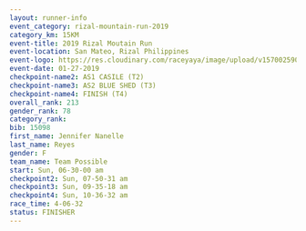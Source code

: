 ```yaml
---
layout: runner-info 
event_category: rizal-mountain-run-2019 
category_km: 15KM 
event-title: 2019 Rizal Moutain Run 
event-location: San Mateo, Rizal Philippines 
event-logo: https://res.cloudinary.com/raceyaya/image/upload/v1570025909/logo/rizal-mountain_gkfete.jpg 
event-date: 01-27-2019 
checkpoint-name2: AS1 CASILE (T2) 
checkpoint-name3: AS2 BLUE SHED (T3) 
checkpoint-name4: FINISH (T4) 
overall_rank: 213
gender_rank: 78
category_rank: 
bib: 15098
first_name: Jennifer Nanelle
last_name: Reyes
gender: F
team_name: Team Possible
start: Sun, 06-30-00 am
checkpoint2: Sun, 07-50-31 am
checkpoint3: Sun, 09-35-18 am
checkpoint4: Sun, 10-36-32 am
race_time: 4-06-32
status: FINISHER
---
```

